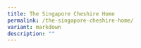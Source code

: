 ```yaml
---
title: The Singapore Cheshire Home
permalink: /the-singapore-cheshire-home/
variant: markdown
description: ""
---
```

